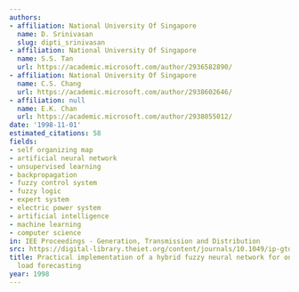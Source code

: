 ```yaml
---
authors:
- affiliation: National University Of Singapore
  name: D. Srinivasan
  slug: dipti_srinivasan
- affiliation: National University Of Singapore
  name: S.S. Tan
  url: https://academic.microsoft.com/author/2936582890/
- affiliation: National University Of Singapore
  name: C.S. Chang
  url: https://academic.microsoft.com/author/2938602646/
- affiliation: null
  name: E.K. Chan
  url: https://academic.microsoft.com/author/2938055012/
date: '1998-11-01'
estimated_citations: 58
fields:
- self organizing map
- artificial neural network
- unsupervised learning
- backpropagation
- fuzzy control system
- fuzzy logic
- expert system
- electric power system
- artificial intelligence
- machine learning
- computer science
in: IEE Proceedings - Generation, Transmission and Distribution
src: https://digital-library.theiet.org/content/journals/10.1049/ip-gtd_19982363
title: Practical implementation of a hybrid fuzzy neural network for one-day-ahead
  load forecasting
year: 1998
---
```

